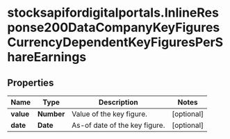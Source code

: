 # stocksapifordigitalportals.InlineResponse200DataCompanyKeyFiguresCurrencyDependentKeyFiguresPerShareEarnings

## Properties

Name | Type | Description | Notes
------------ | ------------- | ------------- | -------------
**value** | **Number** | Value of the key figure. | [optional] 
**date** | **Date** | As-of date of the key figure. | [optional] 


